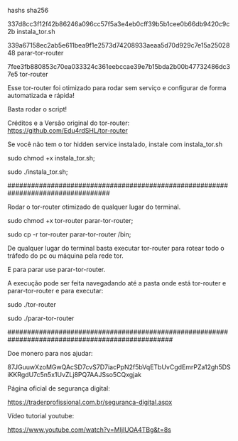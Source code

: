 hashs sha256

337d8cc3f12f42b86246a096cc57f5a3e4eb0cff39b5b1cee0b66db9420c9c2b  instala_tor.sh

339a67158ec2ab5e611bea9f1e2573d74208933aeaa5d70d929c7e15a2502848  parar-tor-router

7fee3fb880853c70ea033324c361eebccae39e7b15bda2b00b47732486dc37e5  tor-router



Esse tor-router foi otimizado para rodar sem serviço e configurar de forma automatizada e rápida!

Basta rodar o script!

Créditos e a Versão original do tor-router: https://github.com/Edu4rdSHL/tor-router

Se você não tem o tor hidden service instalado, instale com instala_tor.sh

sudo chmod +x instala_tor.sh;

sudo ./instala_tor.sh;

##################################################################################

Rodar o tor-router otimizado de qualquer lugar do terminal.

sudo chmod +x tor-router parar-tor-router;

sudo cp -r tor-router parar-tor-router /bin;

De qualquer lugar do terminal basta executar tor-router para rotear todo o tráfedo do pc ou máquina pela rede tor.

E para parar use parar-tor-router.

A execução pode ser feita navegadando até a pasta onde está tor-router e parar-tor-router e para executar:

sudo ./tor-router

sudo ./parar-tor-router





##################################################################################################

Doe monero para nos ajudar: 

87JGuuwXzoMGwQAcSD7cvS7D7iacPpN2f5bVqETbUvCgdEmrPZa12gh5DSiKKRgdU7c5n5x1UvZLj8PQ7AAJSso5CQxgjak




Página oficial de segurança digital:

https://traderprofissional.com.br/seguranca-digital.aspx

Vídeo tutorial youtube: 

https://www.youtube.com/watch?v=MIjlUOA4TBg&t=8s






































